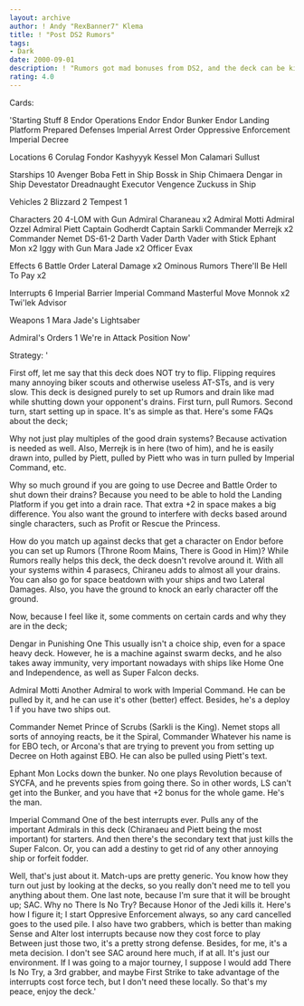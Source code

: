 ```yaml
---
layout: archive
author: ! Andy "RexBanner7" Klema
title: ! "Post DS2 Rumors"
tags:
- Dark
date: 2000-09-01
description: ! "Rumors got mad bonuses from DS2, and the deck can be killer if played right. Read on."
rating: 4.0
---
```

Cards: 

'Starting Stuff 8
Endor Operations
Endor
Endor Bunker
Endor Landing Platform
Prepared Defenses
Imperial Arrest Order
Oppressive Enforcement
Imperial Decree

Locations 6
Corulag
Fondor
Kashyyyk
Kessel
Mon Calamari
Sullust

Starships 10
Avenger
Boba Fett in Ship
Bossk in Ship
Chimaera
Dengar in Ship
Devestator
Dreadnaught
Executor
Vengence
Zuckuss in Ship

Vehicles 2
Blizzard 2
Tempest 1

Characters 20
4-LOM with Gun
Admiral Charaneau x2
Admiral Motti
Admiral Ozzel
Admiral Piett
Captain Godherdt
Captain Sarkli
Commander Merrejk x2
Commander Nemet
DS-61-2
Darth Vader
Darth Vader with Stick
Ephant Mon x2
Iggy with Gun
Mara Jade x2
Officer Evax

Effects 6
Battle Order
Lateral Damage x2
Ominous Rumors
There'll Be Hell To Pay x2

Interrupts 6
Imperial Barrier
Imperial Command
Masterful Move
Monnok x2
Twi'lek Advisor

Weapons 1
Mara Jade's Lightsaber

Admiral's Orders 1
We're in Attack Position Now'

Strategy: '

First off, let me say that this deck does NOT try to flip. Flipping requires many annoying biker scouts and otherwise useless AT-STs, and is very slow. This deck is designed purely to set up Rumors and drain like mad while shutting down your opponent's drains. First turn, pull Rumors. Second turn, start setting up in space. It's as simple as that. Here's some FAQs about the deck;

Why not just play multiples of the good drain systems? Because activation is needed as well. Also, Merrejk is in here (two of him), and he is easily drawn into, pulled by Piett, pulled by Piett who was in turn pulled by Imperial Command, etc.

Why so much ground if you are going to use Decree and Battle Order to shut down their drains? Because you need to be able to hold the Landing Platform if you get into a drain race. That extra +2 in space makes a big difference. You also want the ground to interfere with decks based around single characters, such as Profit or Rescue the Princess.

How do you match up against decks that get a character on Endor before you can set up Rumors (Throne Room Mains, There is Good in Him)? While Rumors really helps this deck, the deck doesn't revolve around it. With all your systems within 4 parasecs, Chiraneu adds to almost all your drains. You can also go for space beatdown with your ships and two Lateral Damages. Also, you have the ground to knock an early character off the ground.

Now, because I feel like it, some comments on certain cards and why they are in the deck;

Dengar in Punishing One This usually isn't a choice ship, even for a space heavy deck. However, he is a machine against swarm decks, and he also takes away immunity, very important nowadays with ships like Home One and Independence, as well as Super Falcon decks.

Admiral Motti Another Admiral to work with Imperial Command. He can be pulled by it, and he can use it's other (better) effect. Besides, he's a deploy 1 if you have two ships out.

Commander Nemet Prince of Scrubs (Sarkli is the King). Nemet stops all sorts of annoying reacts, be it the Spiral, Commander Whatever his name is for EBO tech, or Arcona's that are trying to prevent you from setting up Decree on Hoth against EBO. He can also be pulled using Piett's text.

Ephant Mon Locks down the bunker. No one plays Revolution because of SYCFA, and he prevents spies from going there. So in other words, LS can't get into the Bunker, and you have that +2 bonus for the whole game. He's the man.

Imperial Command One of the best interrupts ever. Pulls any of the important Admirals in this deck (Chiranaeu and Piett being the most important) for starters. And then there's the secondary text that just kills the Super Falcon. Or, you can add a destiny to get rid of any other annoying ship or forfeit fodder.

Well, that's just about it. Match-ups are pretty generic. You know how they turn out just by looking at the decks, so you really don't need me to tell you anything about them. One last note, because I'm sure that it will be brought up; SAC. Why no There Is No Try? Because Honor of the Jedi kills it. Here's how I figure it; I start Oppresive Enforcement always, so any card cancelled goes to the used pile. I also have two grabbers, which is better than making Sense and Alter lost interrupts because now they cost force to play Between just those two, it's a pretty strong defense. Besides, for me, it's a meta decision. I don't see SAC around here much, if at all. It's just our environment. If I was going to a major tourney, I suppose I would add There Is No Try, a 3rd grabber, and maybe First Strike to take advantage of the interrupts cost force tech, but I don't need these locally. So that's my peace, enjoy the deck.'